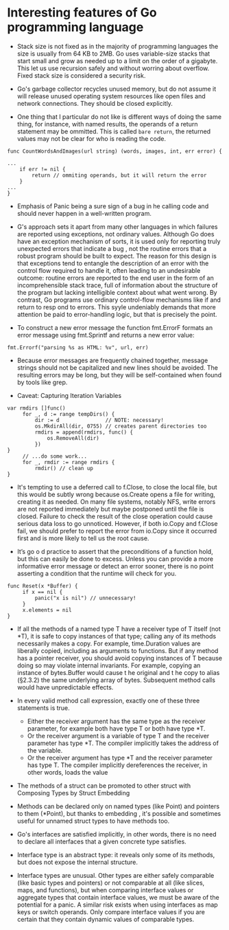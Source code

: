 # Interesting features of Go programming language

* Stack size is not fixed as in the majority of programming languages the size is usually from 64 KB to 2MB. Go uses variable-size stacks that start small and grow as needed up to a limit on the order of a gigabyte. This let us use recursion safely and without worring about overflow. Fixed stack size is considered a security risk.

* Go's garbage collector recycles unused memory, but do not assume it will release unused operating system resources like open files and network connections. They should be closed explicitly.

* One thing that I particular do not like is different ways of doing the same thing, for instance, with named results, the operands of a return statement may be ommitted. This is called `bare return`, the returned values may not be clear for who is reading the code.

```
func CountWordsAndImages(url string) (words, images, int, err error) {

...
    if err != nil {
        return // ommiting operands, but it will return the error
    }
...
}
```
* Emphasis of Panic being a sure sign of a bug in  he calling code and should never happen in a well-written program.

* G's approach sets it apart from many other languages in which failures are reported using exceptions, not ordinary values. Although  Go does have an exception mechanism of sorts, it is used only for reporting truly unexpected errors that indicate a bug , not the routine errors that a robust program should be built to expect. The reason for this design is that exceptions tend to entangle the description of an error with the control flow required to handle it, often leading to an undesirable outcome: routine errors are reported to the end user in the form of an incomprehensible stack trace, full of information about the structure of the program but lacking intelligible context about what went wrong. By contrast, Go programs use ordinary control-flow mechanisms like if and return to resp ond to errors. This syyle undeniably demands that more attention be paid to error-handling logic, but that is precisely the point.

* To construct a new error message the function fmt.ErrorF formats an error message using fmt.Sprintf and returns a new error value:

```
fmt.Errorf("parsing %s as HTML: %v", url, err)
```
* Because error messages are frequently chained together, message strings should not be capitalized and new lines should be avoided. The resulting errors may be long, but they will be self-contained when found by tools like grep.

* Caveat: Capturing Iteration Variables

```
var rmdirs []func()
     for _, d := range tempDirs() {
         dir := d               // NOTE: necessary!
         os.MkdirAll(dir, 0755) // creates parent directories too
         rmdirs = append(rmdirs, func() {
             os.RemoveAll(dir)
         })
}
     // ...do some work...
     for _, rmdir := range rmdirs {
         rmdir() // clean up
}
```
* It's tempting to use a deferred call to f.Close, to close the local file, but this would be subtly wrong because os.Create opens a file for writing, creating it as needed. On many file systems, notably NFS, write errors are not reported immediately but maybe postponed until the file is closed. Failure to check the result of the close operation could cause serious data loss to go unnoticed. However, if both io.Copy and f.Close fail, we should prefer to report the error from io.Copy since it occurred first and is more likely to tell us the root cause.

* It’s go o d practice to assert that the preconditions of a function hold, but this can easily be done to excess. Unless you can provide a more informative error message or detect an error sooner, there is no point asserting a condition that the runtime will check for you.

```     
func Reset(x *Buffer) {
     if x == nil {
         panic("x is nil") // unnecessary!
     }
     x.elements = nil
}
```

* If all the methods of a named type T have a receiver type of T itself (not *T), it is safe to copy instances of that type; calling any of its methods necessarily makes a copy. For example, time.Duration values are liberally copied, including as arguments to functions. But if any method has a pointer receiver, you should avoid copying instances of T because doing so may violate internal invariants. For example, copying an instance of bytes.Buffer would cause t he original and t he copy to alias (§2.3.2) the same underlying array of bytes. Subsequent method calls would have unpredictable effects.

* In every valid method call expression, exactly one of these three statements is true. 
  * Either the receiver argument has the same type as the receiver parameter, for example both have type T or both have type *T.
  * Or the receiver argument is a variable of type T and the receiver parameter has type *T. The compiler implicitly takes the address of the variable.
  * Or the receiver argument has type *T and the receiver parameter has type T. The compiler implicitly dereferences the receiver, in other words, loads the value 
  
* The methods of a struct can be promoted to other struct with Composing Types by Struct Embedding
  
* Methods can be declared only on named types (like Point) and pointers to them (*Point), but thanks to embedding , it's possible and sometimes useful for unnamed struct types to have methods too.

* Go's interfaces are satisfied implicitly, in other words, there is no need to declare all interfaces that a given concrete type satisfies.

* Interface type is an abstract type: it reveals only some of its methods, but does not expose the internal structure.

* Interface types are unusual. Other types are either safely comparable (like basic types and pointers) or not comparable at all (like slices, maps, and functions), but when comparing interface values or aggregate types that contain interface values, we must be aware of the potential for a panic. A similar risk exists when using interfaces as map keys or switch operands. Only compare interface values if you are certain that they contain dynamic values of comparable types.

